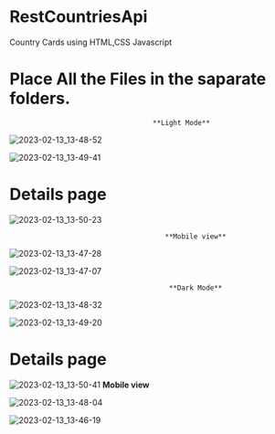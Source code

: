 # RestCountriesApi
Country Cards using HTML,CSS Javascript

# Place All the Files in the saparate folders.


                                       **Light Mode**
![2023-02-13_13-48-52](https://user-images.githubusercontent.com/121855785/218412688-f366c1ca-bf96-4739-b9ad-557d35cddae2.png)

![2023-02-13_13-49-41](https://user-images.githubusercontent.com/121855785/218412718-f478750e-ccaa-41d5-8784-4000b55095de.png)

# **Details page**
![2023-02-13_13-50-23](https://user-images.githubusercontent.com/121855785/218412794-bda0ad29-bdff-479f-8e6c-9d77428c00cc.png)

                                          **Mobile view**
![2023-02-13_13-47-28](https://user-images.githubusercontent.com/121855785/218413433-c0109d0f-11de-4264-bb5e-c0797f34deff.png)

![2023-02-13_13-47-07](https://user-images.githubusercontent.com/121855785/218413479-98da4690-2ebb-49de-9b23-54830e524b84.png)

                                           **Dark Mode**
![2023-02-13_13-48-32](https://user-images.githubusercontent.com/121855785/218413116-a7225673-8894-44ff-a1ae-d1c58be7dcac.png)

![2023-02-13_13-49-20](https://user-images.githubusercontent.com/121855785/218413142-daaa27fd-4c7b-4c5f-b913-c29c35023929.png)

# **Details page**
![2023-02-13_13-50-41](https://user-images.githubusercontent.com/121855785/218413178-aa901008-8687-440f-91b2-a3f9b2ce595a.png)
                                    **Mobile view**
  
  ![2023-02-13_13-48-04](https://user-images.githubusercontent.com/121855785/218413526-53139c33-9036-4e9e-9413-61406393bfb3.png)

![2023-02-13_13-46-19](https://user-images.githubusercontent.com/121855785/218413553-32216445-e754-447d-a915-d6570bbbd58f.png)
